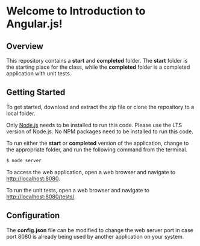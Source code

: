 # Welcome to Introduction to Angular.js!

## Overview

This repository contains a **start** and **completed** folder. The **start** folder is the starting place for the class, while the **completed** folder is a completed application with unit tests.

## Getting Started

To get started, download and extract the zip file or clone the repository to a local folder.

Only [Node.js](https://nodejs.org) needs to be installed to run this code. Please use the LTS version of Node.js. No NPM packages need to be installed to run this code.

To run either the **start** or **completed** version of the application, change to the appropriate folder, and run the following command from the terminal.

```bash
$ node server
```

To access the web application, open a web browser and navigate to [http://localhost:8080](http://localhost:8080).

To run the unit tests, open a web browser and navigate to [http://localhost:8080/tests/](http://localhost:8080/tests/).

## Configuration

The **config.json** file can be modified to change the web server port in case port 8080 is already being used by another application on your system.
